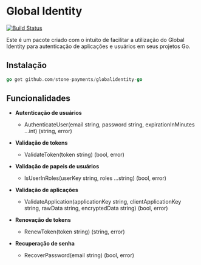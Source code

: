 # Global Identity

[![Build Status](https://stonepagamentos.visualstudio.com/frt-celebro/_apis/build/status/stone-payments.globalidentity-go?branchName=master)](https://stonepagamentos.visualstudio.com/frt-celebro/_build/latest?definitionId=1517&branchName=master)

 Este é um pacote criado com o intuito de facilitar a utilização do Global Identity para autenticação de aplicações e usuários em seus projetos Go.

## Instalação

```go
go get github.com/stone-payments/globalidentity-go
```

## Funcionalidades

- **Autenticação de usuários**
  - AuthenticateUser(email string, password string, expirationInMinutes ...int) (string, error)

- **Validação de tokens**
  - ValidateToken(token string) (bool, error)

- **Validação de papeis de usuários**
  - IsUserInRoles(userKey string, roles ...string) (bool, error)

- **Validação de aplicações**
  - ValidateApplication(applicationKey string, clientApplicationKey string, rawData string, encryptedData string) (bool, error)

- **Renovação de tokens**
  - RenewToken(token string) (string, error)

- **Recuperação de senha**
  - RecoverPassword(email string) (bool, error)
